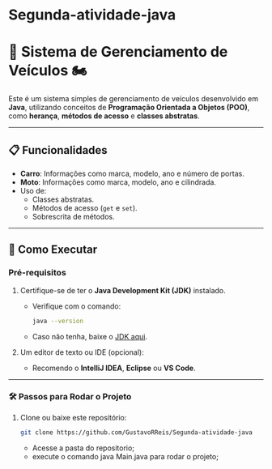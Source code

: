 # Segunda-atividade-java
# 🚗 Sistema de Gerenciamento de Veículos 🏍️

Este é um sistema simples de gerenciamento de veículos desenvolvido em **Java**, utilizando conceitos de **Programação Orientada a Objetos (POO)**, como **herança**, **métodos de acesso** e **classes abstratas**.

---

## 📋 Funcionalidades
- **Carro**: Informações como marca, modelo, ano e número de portas.
- **Moto**: Informações como marca, modelo, ano e cilindrada.
- Uso de:
  - Classes abstratas.
  - Métodos de acesso (`get` e `set`).
  - Sobrescrita de métodos.

---

## 🚀 Como Executar

### Pré-requisitos
1. Certifique-se de ter o **Java Development Kit (JDK)** instalado.
   - Verifique com o comando:
     ```bash
     java --version
     ```
   - Caso não tenha, baixe o [JDK aqui](https://www.oracle.com/java/technologies/javase-downloads.html).

2. Um editor de texto ou IDE (opcional):
   - Recomendo o **IntelliJ IDEA**, **Eclipse** ou **VS Code**.

---

### 🛠️ Passos para Rodar o Projeto
1. Clone ou baixe este repositório:
   ```bash
   git clone https://github.com/GustavoRReis/Segunda-atividade-java
   ```

   - Acesse a pasta do repositorio;
   - execute o comando java Main.java para rodar o projeto;
